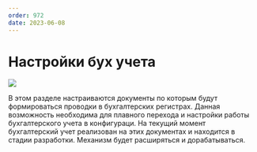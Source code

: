 ```yaml
---
order: 972
date: 2023-06-08
---
```

# Настройки бух учета

![](/images/Настройки_бух_учета.jpg)

В этом разделе настраиваются документы по которым будут формироваться проводки в бухгалтерских регистрах. Данная возможность необходима для плавного перехода и настройки работы бухгалтерского учета в конфигураци. На текущий момент бухгалтерский учет реализован на этих документах и находится в стадии разработки. Механизм будет расширяться и дорабатываться.
